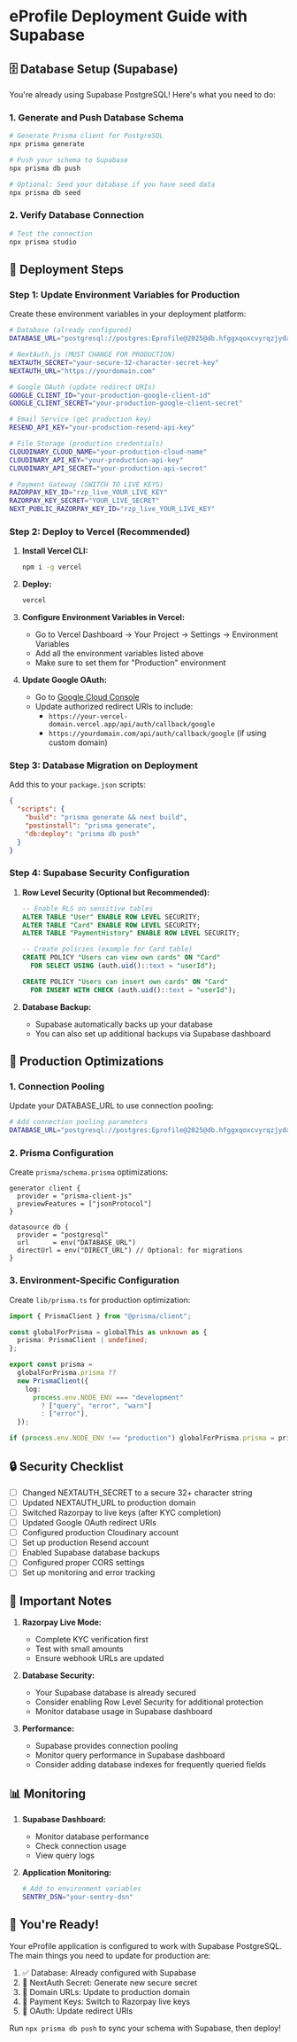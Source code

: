 # eProfile Deployment Guide with Supabase

## 🗄️ Database Setup (Supabase)

You're already using Supabase PostgreSQL! Here's what you need to do:

### 1. Generate and Push Database Schema

```bash
# Generate Prisma client for PostgreSQL
npx prisma generate

# Push your schema to Supabase
npx prisma db push

# Optional: Seed your database if you have seed data
npx prisma db seed
```

### 2. Verify Database Connection

```bash
# Test the connection
npx prisma studio
```

## 🚀 Deployment Steps

### Step 1: Update Environment Variables for Production

Create these environment variables in your deployment platform:

```bash
# Database (already configured)
DATABASE_URL="postgresql://postgres:Eprofile@2025@db.hfggxqoxcvyrqzjydatl.supabase.co:5432/postgres"

# NextAuth.js (MUST CHANGE FOR PRODUCTION)
NEXTAUTH_SECRET="your-secure-32-character-secret-key"
NEXTAUTH_URL="https://yourdomain.com"

# Google OAuth (update redirect URIs)
GOOGLE_CLIENT_ID="your-production-google-client-id"
GOOGLE_CLIENT_SECRET="your-production-google-client-secret"

# Email Service (get production key)
RESEND_API_KEY="your-production-resend-api-key"

# File Storage (production credentials)
CLOUDINARY_CLOUD_NAME="your-production-cloud-name"
CLOUDINARY_API_KEY="your-production-api-key"
CLOUDINARY_API_SECRET="your-production-api-secret"

# Payment Gateway (SWITCH TO LIVE KEYS)
RAZORPAY_KEY_ID="rzp_live_YOUR_LIVE_KEY"
RAZORPAY_KEY_SECRET="YOUR_LIVE_SECRET"
NEXT_PUBLIC_RAZORPAY_KEY_ID="rzp_live_YOUR_LIVE_KEY"
```

### Step 2: Deploy to Vercel (Recommended)

1. **Install Vercel CLI:**

   ```bash
   npm i -g vercel
   ```

2. **Deploy:**

   ```bash
   vercel
   ```

3. **Configure Environment Variables in Vercel:**

   - Go to Vercel Dashboard → Your Project → Settings → Environment Variables
   - Add all the environment variables listed above
   - Make sure to set them for "Production" environment

4. **Update Google OAuth:**
   - Go to [Google Cloud Console](https://console.cloud.google.com/)
   - Update authorized redirect URIs to include:
     - `https://your-vercel-domain.vercel.app/api/auth/callback/google`
     - `https://yourdomain.com/api/auth/callback/google` (if using custom domain)

### Step 3: Database Migration on Deployment

Add this to your `package.json` scripts:

```json
{
  "scripts": {
    "build": "prisma generate && next build",
    "postinstall": "prisma generate",
    "db:deploy": "prisma db push"
  }
}
```

### Step 4: Supabase Security Configuration

1. **Row Level Security (Optional but Recommended):**

   ```sql
   -- Enable RLS on sensitive tables
   ALTER TABLE "User" ENABLE ROW LEVEL SECURITY;
   ALTER TABLE "Card" ENABLE ROW LEVEL SECURITY;
   ALTER TABLE "PaymentHistory" ENABLE ROW LEVEL SECURITY;

   -- Create policies (example for Card table)
   CREATE POLICY "Users can view own cards" ON "Card"
     FOR SELECT USING (auth.uid()::text = "userId");

   CREATE POLICY "Users can insert own cards" ON "Card"
     FOR INSERT WITH CHECK (auth.uid()::text = "userId");
   ```

2. **Database Backup:**
   - Supabase automatically backs up your database
   - You can also set up additional backups via Supabase dashboard

## 🔧 Production Optimizations

### 1. Connection Pooling

Update your DATABASE_URL to use connection pooling:

```bash
# Add connection pooling parameters
DATABASE_URL="postgresql://postgres:Eprofile@2025@db.hfggxqoxcvyrqzjydatl.supabase.co:5432/postgres?pgbouncer=true&connection_limit=1"
```

### 2. Prisma Configuration

Create `prisma/schema.prisma` optimizations:

```prisma
generator client {
  provider = "prisma-client-js"
  previewFeatures = ["jsonProtocol"]
}

datasource db {
  provider = "postgresql"
  url      = env("DATABASE_URL")
  directUrl = env("DIRECT_URL") // Optional: for migrations
}
```

### 3. Environment-Specific Configuration

Create `lib/prisma.ts` for production optimization:

```typescript
import { PrismaClient } from "@prisma/client";

const globalForPrisma = globalThis as unknown as {
  prisma: PrismaClient | undefined;
};

export const prisma =
  globalForPrisma.prisma ??
  new PrismaClient({
    log:
      process.env.NODE_ENV === "development"
        ? ["query", "error", "warn"]
        : ["error"],
  });

if (process.env.NODE_ENV !== "production") globalForPrisma.prisma = prisma;
```

## 🔒 Security Checklist

- [ ] Changed NEXTAUTH_SECRET to a secure 32+ character string
- [ ] Updated NEXTAUTH_URL to production domain
- [ ] Switched Razorpay to live keys (after KYC completion)
- [ ] Updated Google OAuth redirect URIs
- [ ] Configured production Cloudinary account
- [ ] Set up production Resend account
- [ ] Enabled Supabase database backups
- [ ] Configured proper CORS settings
- [ ] Set up monitoring and error tracking

## 🚨 Important Notes

1. **Razorpay Live Mode:**

   - Complete KYC verification first
   - Test with small amounts
   - Ensure webhook URLs are updated

2. **Database Security:**

   - Your Supabase database is already secured
   - Consider enabling Row Level Security for additional protection
   - Monitor database usage in Supabase dashboard

3. **Performance:**
   - Supabase provides connection pooling
   - Monitor query performance in Supabase dashboard
   - Consider adding database indexes for frequently queried fields

## 📊 Monitoring

1. **Supabase Dashboard:**

   - Monitor database performance
   - Check connection usage
   - View query logs

2. **Application Monitoring:**
   ```bash
   # Add to environment variables
   SENTRY_DSN="your-sentry-dsn"
   ```

## 🎉 You're Ready!

Your eProfile application is configured to work with Supabase PostgreSQL. The main things you need to update for production are:

1. ✅ Database: Already configured with Supabase
2. 🔄 NextAuth Secret: Generate new secure secret
3. 🔄 Domain URLs: Update to production domain
4. 🔄 Payment Keys: Switch to Razorpay live keys
5. 🔄 OAuth: Update redirect URIs

Run `npx prisma db push` to sync your schema with Supabase, then deploy!
